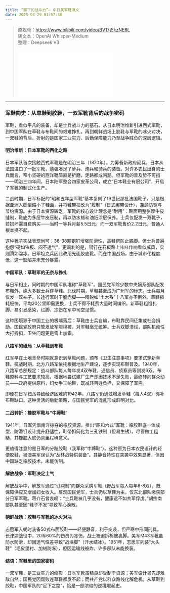 ```yaml
---
title: “脚下的战斗力”— 中日美军鞋演义
date: 2025-04-29 01:57:38
---
```


> 原视频：https://www.bilibili.com/video/BV17t5kzNE8L<br>转文本：OpenAI Whisper-Medium<br>整理：Deepseek V3
>
> <iframe src="//player.bilibili.com/player.html?bvid=BV17t5kzNE8L&autoplay=0" scrolling="no" border="0" frameborder="no" framespacing="0" allowfullscreen="true"></iframe>

---

### 军鞋简史：从草鞋到胶鞋，一双军靴背后的战争密码  

军鞋，看似平凡的装备，却是士兵战斗力的基石。从日本明治维新引进西式军靴，到中国军队在草鞋与布鞋间的艰难挣扎，再到朝鲜战场上胶鞋与军靴的冰火对决，一双鞋的背后，折射的是国家工业实力、后勤保障能力乃至战争胜负的深层逻辑。  

#### **明治维新：日本军靴的西化之路**  
日本军队首次接触西式军靴是在明治三年（1870年）。为筹备新政府阅兵，日本从法国进口了一批军靴，勉强凑足了步兵、炮兵和骑兵的装备。对许多农民出身的士兵而言，窄小坚硬的西洋靴简直是折磨，走路都成问题。但军靴的普及势不可挡——明治三四年间，日本陆军整合四家皮革公司，成立“日本鞋业有限公司”，开启了军靴的制式化生产。  

二战时期，日军标配的“昭和五年型军靴”基本复刻了19世纪那批法国靴子，只是根据亚洲人脚型缩小了鞋面，并将鞋带扣改为“履制”（日式绑带设计），兼顾防锈与节约资源。由于日本资源匮乏，军靴的核心设计理念是“耐用”：鞋面用整张厚牛皮缝制，鞋底为多层牛皮压制，再以防水蜡和油纸涂层保养。士兵仅配发一双靴子，若损坏需自费购买——当时一等兵月薪5.5日元，而一双军靴售价2.2日元，普通人根本换不起。  

这种靴子实战表现尚可：36-38颗钢钉增强防滑性，高鞋帮防止崴脚。但士兵普遍抱怨“硬如铁板、闷不透气”，更讽刺的是，钢钉在石板路上咔咔作响看似威风，实则滑如溜冰。日军坦克兵因此改用光面胶底靴。而在中国战场，由于城市化程度低，这一缺陷并未充分暴露。  

#### **中国军队：草鞋军的无奈与挣扎**  
与日军相比，同时期的中国军队堪称“草鞋军”。国民党军除少数中央嫡系部队配发布鞋外，绝大多数士兵穿草鞋。北伐时期，草鞋甚至成为广州军的标志。士兵每月仅发一双袜子，长途行军时干脆赤脚——精锐如“土木系”十八军亦不例外。草鞋损耗极快，平均20公里即需更换，士兵不得不耗费大量时间编织。新草鞋粗糙扎脚，易引发感染，烂脚、冻伤在军中司空见惯。  

这种困境源于中国工业的极端落后：草鞋由士兵自编，布鞋靠民间征集或社会捐助。国民党政府只管发放军服棉被，对军鞋毫无统筹。士兵双脚溃烂，部队机动性大打折扣，卫生问题更是雪上加霜。  

#### **八路军的破局：从草鞋到布鞋**  
红军早在土地革命时期就意识到草鞋问题，颁布《卫生注意事项》要求试穿新草鞋。抗战时期，北方八路军依托根据地生产建设，逐步实现布鞋普及。1940年，八路军总部规定：战斗部队每人每年发4双布鞋，通信员、侦察员等则发6双。布鞋原料与工艺要求较高，根据地尝试建厂生产却因技术不足失败，最终转向群众动员——政府提供原料，妇女手工纳鞋，既减轻百姓负担，又保障了军需。  

即便在日军扫荡导致经济困难的1942年，八路军仍通过增发草鞋（每人4双）弥补布鞋缺口。这种灵活的后勤策略，与国民党军的混乱形成鲜明对比。  

#### **二战转折：橡胶军靴与“牛蹄鞋”**  
1941年，日军凭借南洋掠夺的橡胶资源，推出“昭和六式”军靴：橡胶鞋底一体成型，防滑钉设计提升舒适性，鞋带扣简化为三孔铁制（但易生锈）。尽管做工粗糙，其橡胶大底仍具里程碑意义。  

更值得注意的是日军的分趾胶鞋（我军称“牛蹄鞋”）。这种原为日本农民设计的轻便胶鞋，被澳美军误认为“丛林战特供装备”。其静音特性在突袭中效果显著，但因中国缺乏橡胶技术，未能仿制。  

#### **解放战争：军鞋决定士气**  
解放战争中，解放军通过“订购制”向群众采购军鞋（野战军每人每年6-8双），既保障供应又增加妇女收入。反观国民党军，士兵仍以草鞋为主，仅东北部队缴获部分日军军靴。蒋介石曾哀叹：“士兵鞋袜几乎没有，健康远不如共军俘虏。”胡宗南部队甚至因“鞋子不发”导致军心涣散。  

#### **朝鲜战场：胶鞋与军靴的冰火对决**  
志愿军入朝时装备50式布面胶鞋——轻便静音，利于突袭，但严寒中形同刑具。长津湖战役中，20军60%的伤员为冻伤，战士被迫拆棉被裹脚。美军M43军靴虽防水防滑，却因透气性差导致“战壕脚”（汗水结冰）。1951年，志愿军列装“大头鞋”（毛皮里衬、加绒防冻），但因运输线被炸，许多部队未能换装。  

#### **结语：军鞋里的国家密码**  
一双军鞋，是工业实力的缩影：日本军靴虽精良却受制于资源；美军设计领先却难敌自然；国民党因腐败连草鞋都发不起；而共产党以群众路线化解危机。从草鞋到胶鞋，中国军队的“足下之路”，恰是一部浓缩的逆境崛起史。